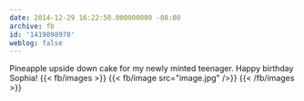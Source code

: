 ```yaml
---
date: 2014-12-29 16:22:50.000000000 -08:00
archive: fb
id: '1419898970'
weblog: false
---
```


Pineapple upside down cake for my newly minted teenager. Happy birthday Sophia!
{{< fb/images >}}
{{< fb/image src="image.jpg" />}}
{{< /fb/images >}}
